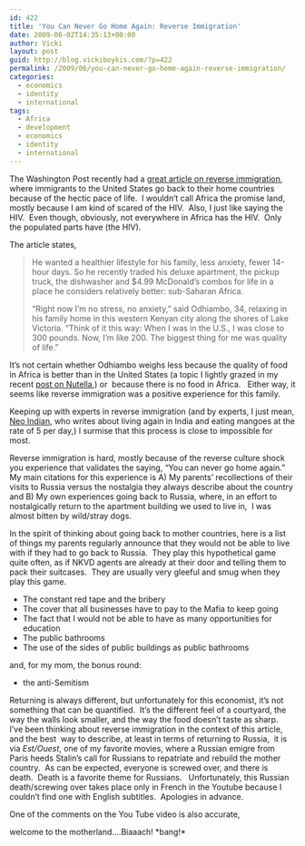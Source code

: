 ```yaml
---
id: 422
title: 'You Can Never Go Home Again: Reverse Immigration'
date: 2009-06-02T14:35:13+00:00
author: Vicki
layout: post
guid: http://blog.vickiboykis.com/?p=422
permalink: /2009/06/you-can-never-go-home-again-reverse-immigration/
categories:
  - economics
  - identity
  - international
tags:
  - Africa
  - development
  - economics
  - identity
  - international
---
```

The Washington Post recently had a [great article on reverse immigration](http://www.washingtonpost.com/wp-dyn/content/article/2009/05/25/AR2009052502313.html?nav=rss_email/components), where immigrants to the United States go back to their home countries because of the hectic pace of life.  I wouldn&#8217;t call Africa the promise land, mostly because I am kind of scared of the HIV.  Also, I just like saying the HIV.  Even though, obviously, not everywhere in Africa has the HIV.  Only the populated parts have (the HIV).

The article states,

> He wanted a healthier lifestyle for his family, less anxiety, fewer 14-hour days. So he recently traded his deluxe apartment, the pickup truck, the dishwasher and $4.99 McDonald&#8217;s combos for life in a place he considers relatively better: sub-Saharan Africa.
> 
> &#8220;Right now I&#8217;m no stress, no anxiety,&#8221; said Odhiambo, 34, relaxing in his family home in this western Kenyan city along the shores of Lake Victoria. &#8220;Think of it this way: When I was in the U.S., I was close to 300 pounds. Now, I&#8217;m like 200. The biggest thing for me was quality of life.&#8221;

It&#8217;s not certain whether Odhiambo weighs less because the quality of food in Africa is better than in the United States (a topic I lightly grazed in my recent [post on Nutella](http://blog.vickiboykis.com/?p=432),) or  because there is no food in Africa.   Either way, it seems like reverse immigration was a positive experience for this family.

Keeping up with experts in reverse immigration (and by experts, I just mean, [Neo Indian](http://neoindian.org/), who writes about living again in India and eating mangoes at the rate of 5 per day,) I surmise that this process is close to impossible for most.

Reverse immigration is hard, mostly because of the reverse culture shock you experience that validates the saying, &#8220;You can never go home again.&#8221;  My main citations for this experience is A) My parents&#8217; recollections of their visits to Russia versus the nostalgia they always describe about the country and B) My own experiences going back to Russia, where, in an effort to nostalgically return to the apartment building we used to live in,  I was almost bitten by wild/stray dogs.

In the spirit of thinking about going back to mother countries, here is a list of things my parents regularly announce that they would not be able to live with if they had to go back to Russia.  They play this hypothetical game quite often, as if NKVD agents are already at their door and telling them to pack their suitcases.  They are usually very gleeful and smug when they play this game.

  * The constant red tape and the bribery
  * The cover that all businesses have to pay to the Mafia to keep going
  * The fact that I would not be able to have as many opportunities for education
  * The public bathrooms
  * The use of the sides of public buildings as public bathrooms

and, for my mom, the bonus round:

  * the anti-Semitism

Returning is always different, but unfortunately for this economist, it&#8217;s not something that can be quantified.  It&#8217;s the different feel of a courtyard, the way the walls look smaller, and the way the food doesn&#8217;t taste as sharp.  I&#8217;ve been thinking about reverse immigration in the context of this article, and the best  way to describe, at least in terms of returning to Russia,  it is via _Est/Ouest_, one of my favorite movies, where a Russian emigre from Paris heeds Stalin&#8217;s call for Russians to repatriate and rebuild the mother country.  As can be expected, everyone is screwed over, and there is death.  Death is a favorite theme for Russians.   Unfortunately, this Russian death/screwing over takes place only in French in the Youtube because I couldn&#8217;t find one with English subtitles.  Apologies in advance.



One of the comments on the You Tube video is also accurate,

welcome to the motherland&#8230;.Biaaach! \*bang!\*